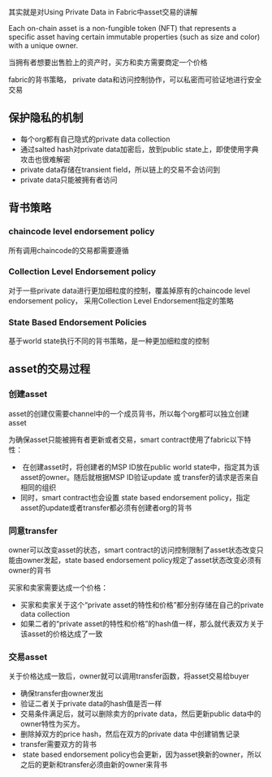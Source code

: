 其实就是对Using Private Data in Fabric中asset交易的讲解

Each on-chain asset is a non-fungible token (NFT) that represents a specific asset having certain immutable properties (such as size and color) with a unique owner.

当拥有者想要出售脸上的资产时，买方和卖方需要商定一个价格

fabric的背书策略， private data和访问控制协作，可以私密而可验证地进行安全交易


## 保护隐私的机制
- 每个org都有自己隐式的private data collection
- 通过salted hash对private data加密后，放到public state上，即使使用字典攻击也很难解密
- private data存储在transient field，所以链上的交易不会访问到
- private data只能被拥有者访问


## 背书策略

### chaincode level endorsement policy
所有调用chaincode的交易都需要遵循
### Collection Level Endorsement policy
对于一些private data进行更加细粒度的控制，覆盖掉原有的chaincode level endorsement policy， 采用Collection Level Endorsement指定的策略

###  State Based Endorsement Policies
基于world state执行不同的背书策略，是一种更加细粒度的控制
## asset的交易过程

### 创建asset

asset的创建仅需要channel中的一个成员背书，所以每个org都可以独立创建asset

为确保asset只能被拥有者更新或者交易，smart contract使用了fabric以下特性：
-  在创建asset时，将创建者的MSP ID放在public world state中，指定其为该asset的owner。随后就根据MSP ID验证update 或 transfer的请求是否来自相同的组织
- 同时，smart contract也会设置 state based endorsement policy，指定asset的update或者transfer都必须有创建者org的背书

### 同意transfer

owner可以改变asset的状态，smart contract的访问控制限制了asset状态改变只能由owner发起，state based endorsement policy规定了asset状态改变必须有owner的背书

买家和卖家需要达成一个价格：
- 买家和卖家关于这个“private asset的特性和价格”都分别存储在自己的private data collection
- 如果二者的“private asset的特性和价格”的hash值一样，那么就代表双方关于该asset的价格达成了一致

### 交易asset

关于价格达成一致后，owner就可以调用transfer函数，将asset交易给buyer

- 确保transfer由owner发出
- 验证二者关于private data的hash值是否一样
- 交易条件满足后，就可以删除卖方的private data，然后更新public data中的owner特性为买方。
- 删除掉双方的price hash，然后在双方的private data 中创建销售记录
- transfer需要双方的背书
-  state based endorsement policy也会更新，因为asset换新的owner，所以之后的更新和transfer必须由新的owner来背书










